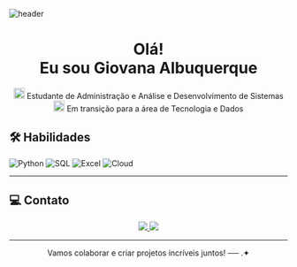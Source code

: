 ![header](https://capsule-render.vercel.app/api?type=waving&height=100&color=D32F2F&section=header)

<h1 align="center">
  Olá!<br>
  Eu sou Giovana Albuquerque
</h1>

<p align="center">
  <img src="https://user-images.githubusercontent.com/74038190/212284087-bbe7e430-757e-4901-90bf-4cd2ce3e1852.gif" alt="code" width="20px" /> Estudante de Administração e Análise e Desenvolvimento de Sistemas<br>
  <img src="https://user-images.githubusercontent.com/74038190/212284087-bbe7e430-757e-4901-90bf-4cd2ce3e1852.gif" alt="code" width="20px" /> Em transição para a área de Tecnologia e Dados<br>
</p>

## 🛠️ Habilidades

![Python](https://img.shields.io/badge/Python-3776AB?style=for-the-badge&logo=python&logoColor=white)
![SQL](https://img.shields.io/badge/SQL-4479A1?style=for-the-badge&logo=postgresql&logoColor=white)
![Excel](https://img.shields.io/badge/Excel-217346?style=for-the-badge&logo=microsoft-excel&logoColor=white)
![Cloud](https://img.shields.io/badge/Cloud-4285F4?style=for-the-badge&logo=cloud&logoColor=white)

---

## 💻 Contato

<div align="center">
  <a href="https://www.linkedin.com/in/giovana-albuquerque-gomes-67324535a" target="_blank">
    <img src="https://img.shields.io/badge/-LinkedIn-%230077B5?style=for-the-badge&logo=linkedin&logoColor=white" />
  </a>
  <a href="mailto:giovanaalbuqu@gmail.com">
    <img src="https://img.shields.io/badge/Gmail-333333?style=for-the-badge&logo=gmail&logoColor=red" />
  </a>
</div>

---

<p align="center">Vamos colaborar e criar projetos incríveis juntos! ── .✦</p>

